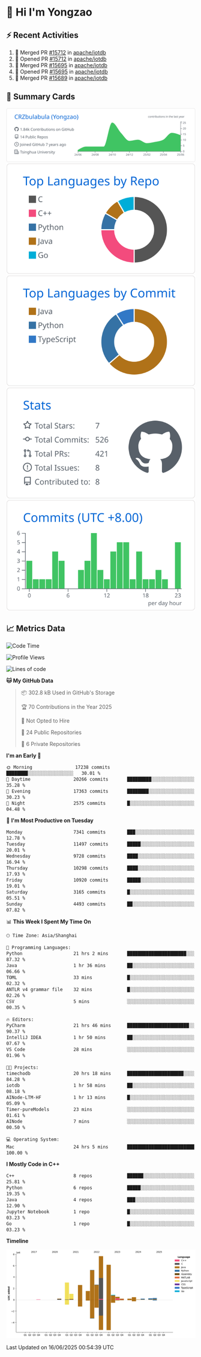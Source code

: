 # 👋 Hi I'm Yongzao

## ⚡ Recent Activities
<!--START_SECTION:activity-->
1. 🎉 Merged PR [#15712](https://github.com/apache/iotdb/pull/15712) in [apache/iotdb](https://github.com/apache/iotdb)
2. 💪 Opened PR [#15712](https://github.com/apache/iotdb/pull/15712) in [apache/iotdb](https://github.com/apache/iotdb)
3. 🎉 Merged PR [#15695](https://github.com/apache/iotdb/pull/15695) in [apache/iotdb](https://github.com/apache/iotdb)
4. 💪 Opened PR [#15695](https://github.com/apache/iotdb/pull/15695) in [apache/iotdb](https://github.com/apache/iotdb)
5. 🎉 Merged PR [#15689](https://github.com/apache/iotdb/pull/15689) in [apache/iotdb](https://github.com/apache/iotdb)
<!--END_SECTION:activity-->

## 🎑 Summary Cards

[![](https://raw.githubusercontent.com/CRZbulabula/CRZbulabula/main/profile-summary-card-output/github/0-profile-details.svg)](https://github.com/vn7n24fzkq/github-profile-summary-cards)
[![](https://raw.githubusercontent.com/CRZbulabula/CRZbulabula/main/profile-summary-card-output/github/1-repos-per-language.svg)](https://github.com/vn7n24fzkq/github-profile-summary-cards) [![](https://raw.githubusercontent.com/CRZbulabula/CRZbulabula/main/profile-summary-card-output/github/2-most-commit-language.svg)](https://github.com/vn7n24fzkq/github-profile-summary-cards)
[![](https://raw.githubusercontent.com/CRZbulabula/CRZbulabula/main/profile-summary-card-output/github/3-stats.svg)](https://github.com/vn7n24fzkq/github-profile-summary-cards) [![](https://raw.githubusercontent.com/CRZbulabula/CRZbulabula/main/profile-summary-card-output/github/4-productive-time.svg)](https://github.com/vn7n24fzkq/github-profile-summary-cards)

## 📈 Metrics Data

<!--START_SECTION:waka-->
![Code Time](http://img.shields.io/badge/Code%20Time-925%20hrs%2040%20mins-blue)

![Profile Views](http://img.shields.io/badge/Profile%20Views-0-blue)

![Lines of code](https://img.shields.io/badge/From%20Hello%20World%20I%27ve%20Written-32.8%20million%20lines%20of%20code-blue)

**🐱 My GitHub Data** 

> 📦 302.8 kB Used in GitHub's Storage 
 > 
> 🏆 70 Contributions in the Year 2025
 > 
> 🚫 Not Opted to Hire
 > 
> 📜 24 Public Repositories 
 > 
> 🔑 6 Private Repositories 
 > 
**I'm an Early 🐤** 

```text
🌞 Morning                17238 commits       ████████░░░░░░░░░░░░░░░░░   30.01 % 
🌆 Daytime                20266 commits       █████████░░░░░░░░░░░░░░░░   35.28 % 
🌃 Evening                17363 commits       ████████░░░░░░░░░░░░░░░░░   30.23 % 
🌙 Night                  2575 commits        █░░░░░░░░░░░░░░░░░░░░░░░░   04.48 % 
```
📅 **I'm Most Productive on Tuesday** 

```text
Monday                   7341 commits        ███░░░░░░░░░░░░░░░░░░░░░░   12.78 % 
Tuesday                  11497 commits       █████░░░░░░░░░░░░░░░░░░░░   20.01 % 
Wednesday                9728 commits        ████░░░░░░░░░░░░░░░░░░░░░   16.94 % 
Thursday                 10298 commits       ████░░░░░░░░░░░░░░░░░░░░░   17.93 % 
Friday                   10920 commits       █████░░░░░░░░░░░░░░░░░░░░   19.01 % 
Saturday                 3165 commits        █░░░░░░░░░░░░░░░░░░░░░░░░   05.51 % 
Sunday                   4493 commits        ██░░░░░░░░░░░░░░░░░░░░░░░   07.82 % 
```


📊 **This Week I Spent My Time On** 

```text
🕑︎ Time Zone: Asia/Shanghai

💬 Programming Languages: 
Python                   21 hrs 2 mins       ██████████████████████░░░   87.32 % 
Java                     1 hr 36 mins        ██░░░░░░░░░░░░░░░░░░░░░░░   06.66 % 
TOML                     33 mins             █░░░░░░░░░░░░░░░░░░░░░░░░   02.32 % 
ANTLR v4 grammar file    32 mins             █░░░░░░░░░░░░░░░░░░░░░░░░   02.26 % 
CSV                      5 mins              ░░░░░░░░░░░░░░░░░░░░░░░░░   00.35 % 

🔥 Editors: 
PyCharm                  21 hrs 46 mins      ███████████████████████░░   90.37 % 
IntelliJ IDEA            1 hr 50 mins        ██░░░░░░░░░░░░░░░░░░░░░░░   07.67 % 
VS Code                  28 mins             ░░░░░░░░░░░░░░░░░░░░░░░░░   01.96 % 

🐱‍💻 Projects: 
timechodb                20 hrs 18 mins      █████████████████████░░░░   84.28 % 
iotdb                    1 hr 58 mins        ██░░░░░░░░░░░░░░░░░░░░░░░   08.18 % 
AINode-LTM-HF            1 hr 13 mins        █░░░░░░░░░░░░░░░░░░░░░░░░   05.09 % 
Timer-pureModels         23 mins             ░░░░░░░░░░░░░░░░░░░░░░░░░   01.61 % 
AINode                   7 mins              ░░░░░░░░░░░░░░░░░░░░░░░░░   00.50 % 

💻 Operating System: 
Mac                      24 hrs 5 mins       █████████████████████████   100.00 % 
```

**I Mostly Code in C++** 

```text
C++                      8 repos             ██████░░░░░░░░░░░░░░░░░░░   25.81 % 
Python                   6 repos             █████░░░░░░░░░░░░░░░░░░░░   19.35 % 
Java                     4 repos             ███░░░░░░░░░░░░░░░░░░░░░░   12.90 % 
Jupyter Notebook         1 repo              █░░░░░░░░░░░░░░░░░░░░░░░░   03.23 % 
Go                       1 repo              █░░░░░░░░░░░░░░░░░░░░░░░░   03.23 % 
```



**Timeline**

![Lines of Code chart](https://raw.githubusercontent.com/CRZbulabula/CRZbulabula/main/assets/bar_graph.png)


 Last Updated on 16/06/2025 00:54:39 UTC
<!--END_SECTION:waka-->

